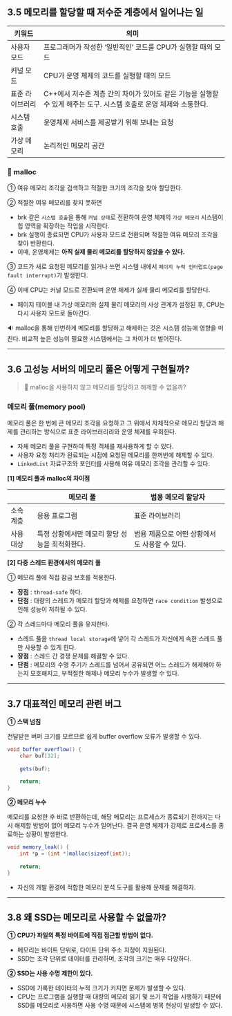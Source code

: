 ## 3.5 메모리를 할당할 때 저수준 계층에서 일어나는 일

| 키워드 | 의미 |
| --- | --- |
| 사용자 모드 | 프로그래머가 작성한 ‘일반적인’ 코드를 CPU가 실행할 때의 모드 |
| 커널 모드  | CPU가 운영 체제의 코드를 실행할 때의 모드 |
| 표준 라이브러리 | C++에서 저수준 계층 간의 차이가 있어도 같은 기능을 실행할 수 있게 해주는 도구. 시스템 호출로 운영 체제와 소통한다. |
| 시스템 호출 | 운영체제 서비스를 제공받기 위해 보내는 요청 |
| 가상 메모리 | 논리적인 메모리 공간 |

### 🤖 malloc

➀ 여유 메모리 조각을 검색하고 적절한 크기의 조각을 찾아 할당한다.

➁ 적절한 여유 메모리를 찾지 못하면

- brk 같은 `시스템 호출`을 통해 `커널 상태`로 전환하여 운영 체제의 `가상 메모리` 시스템이 힙 영역을 확장하는 작업을 시작한다.
- brk 실행이 종료되면 CPU가 사용자 모드로 전환되며 적절한 여유 메모리 조각을 찾아 반환한다.
- 이때, 운영체제는 **아직 실제 물리 메모리를 할당하지 않았을 수 있다.**

➂ 코드가 새로 요청된 메모리를 읽거나 쓰면 시스템 내에서 `페이지 누락 인터럽트(page fault interrupt)`가 발생한다.

➃ 이때 CPU는 커널 모드로 전환되며 운영 체제가 실제 물리 메모리를 할당한다.

- 페이지 테이블 내 가상 메모리와 실제 물리 메모리의 사상 관계가 설정된 후, CPU는 다시 사용자 모드로 돌아간다.

<aside>

🔉 malloc을 통해 빈번하게 메모리를 할당하고 해제하는 것은 시스템 성능에 영향을 미친다. 비교적 높은 성능이 필요한 시스템에서는 그 차이가 더 벌어진다.

</aside>

---

## 3.6 고성능 서버의 메모리 풀은 어떻게 구현될까?

> 🤔 malloc을 사용하지 않고 메모리를 할당하고 해제할 수 없을까?
>

### 메모리 풀(memory pool)

메모리 풀은 한 번에 큰 메모리 조각을 요청하고 그 위에서 자체적으로 메모리 할당과 해제를 관리하는 방식으로 표준 라이브러리리와 운영 체제를 우회한다.

- 자체 메모리 풀을 구현하여 특정 객체를 재사용하게 할 수 있다.
- 사용자 요청 처리가 완료되는 시점에 요청된 메모리를 한꺼번에 해제할 수 있다.
- `LinkedList` 자료구조와 포인터를 사용해 여유 메모리 조각을 관리할 수 있다.

**[1] 메모리 풀과 malloc의 차이점**

|  | 메모리 풀  | 범용 메모리 할당자 |
| --- | --- | --- |
| 소속 계층 | 응용 프로그램 | 표준 라이브러리 |
| 사용 대상 | 특정 상황에서만 메모리 할당 성능을 최적화한다. | 범용 제품으로 어떤 상황에서도 사용할 수 있다. |

**[2] 다중 스레드 환경에서의 메모리 풀**

➀ 메모리 풀에 직접 잠금 보호를 적용한다.

- **장점** : `thread-safe` 하다.
- **단점** : 대량의 스레드가 메모리 할당과 해제를 요청하면 `race condition` 발생으로 인해 성능이 저하될 수 있다.

➁ 각 스레드마다 메모리 풀을 유지한다.

- 스레드 풀을 `thread local storage`에 넣어 각 스레드가 자신에게 속한 스레드 풀만 사용할 수 있게 한다.
- **장점** : 스레드 간 경쟁 문제를 해결할 수 있다.
- **단점** : 메모리의 수명 주기가 스레드를 넘어서 공유되면 어느 스레드가 해제해야 하는지 모호해지고, 부적절한 해제나 메모리 누수가 발생할 수 있다.

---

## 3.7 대표적인 메모리 관련 버그

**➀ 스택 넘침**

전달받은 버퍼 크기를 모르므로 쉽게 buffer overflow 오류가 발생할 수 있다.

```java
void buffer_overflow() {
	char buf[32];
	
	gets(buf);
	
	return;
}
```

**➁ 메모리 누수**

메모리를 요청한 후 바로 반환하는데, 해당 메모리는 프로세스가 종료되기 전까지는 다시 해제할 방법이 없어 메모리 누수가 일어난다. 결국 운영 체제가 강제로 프로세스를 종료하는 상황이 발생한다.

```java
void memory_leak() {
	int *p = (int *)malloc(sizeof(int));
	
	return;
}
```

- 자신의 개발 환경에 적합한 메모리 분석 도구를 활용해 문제를 해결하자.

---

## 3.8 왜 SSD는 메모리로 사용할 수 없을까?

**➀  CPU가 파일의 특정 바이트에 직접 접근할 방법이 없다.**

- 메모리는 바이트 단위로, 다이트 단위 주소 지정이 지원된다.
- SSD는 조각 단위로 데이터를 관리하며, 조각의 크기는 매우 다양하다.

**➁ SSD는 사용 수명 제한이 있다.**

- SSD에 기록한 데이터의 누적 크기가 커지면 문제가 발생할 수 있다.
- CPU는 프로그램을 실행할 때 대량의 메모리 읽기 및 쓰기 작업을 시행하기 때문에 SSD를 메모리로 사용하면 사용 수명 때문에 시스템에 병목 현상이 발생할 수 있다.